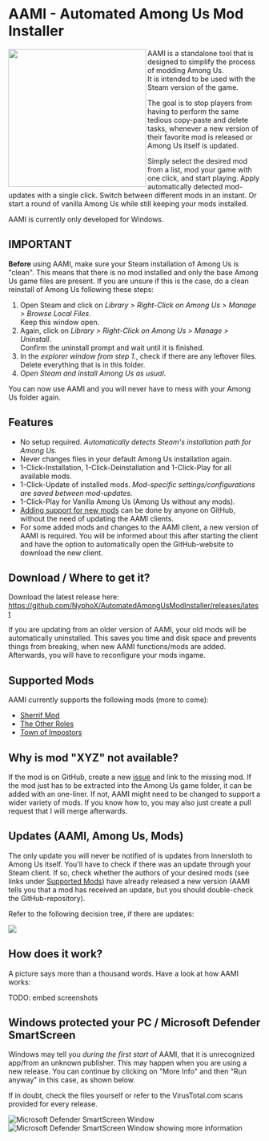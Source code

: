 # AAMI - Automated Among Us Mod Installer

<img align="left" width="275" height="275" src="https://raw.githubusercontent.com/NyphoX/AutomatedAmongUsModInstaller/master/AmongUs_ModInstaller/aami.ico"> AAMI is a standalone tool that is designed to simplify the process of modding Among Us.\
It is intended to be used with the Steam version of the game.

The goal is to stop players from having to perform  the same tedious copy-paste and delete tasks, whenever a new version of their favorite mod is released or Among Us itself is updated.

Simply select the desired mod from a list, mod your game with one click, and start playing. Apply automatically detected mod-updates with a single click. Switch between different mods in an instant. Or start a round of vanilla Among Us while still keeping your mods installed.

AAMI is currently only developed for Windows.

## IMPORTANT

__Before__ using AAMI, make sure your Steam installation of Among Us is "clean". This means that there is no mod installed and only the base Among Us game files are present. If you are unsure if this is the case, do a clean reinstall of Among Us following these steps:
 1. Open Steam and click on _Library > Right-Click on Among Us > Manage > Browse Local Files_.\
 Keep this window open.
 3. Again, click on _Library > Right-Click on Among Us > Manage > Uninstall_.\
 Confirm the uninstall prompt and wait until it is finished.
 5. In the _explorer window from step 1._, check if there are any leftover files.\
 Delete everything that is in this folder.
 7. _Open Steam and install Among Us as usual_.

You can now use AAMI and you will never have to mess with your Among Us folder again.

## Features

 - No setup required. _Automatically detects Steam's installation path for Among Us._
 - Never changes files in your default Among Us installation again.
 - 1-Click-Installation, 1-Click-Deinstallation and 1-Click-Play for all available mods.
 - 1-Click-Update of installed mods. _Mod-specific settings/configurations are saved between mod-updates._
 - 1-Click-Play for Vanilla Among Us (Among Us without any mods).
 - [Adding support for new mods](#why-is-mod-xyz-not-available) can be done by anyone on GitHub, without the need of updating the AAMI clients.
 - For some added mods and changes to the AAMI client, a new version of AAMI is required. You will be informed about this after starting the client and have the option to automatically open the GitHub-website to download the new client.

## Download / Where to get it?

Download the latest release here: https://github.com/NyphoX/AutomatedAmongUsModInstaller/releases/latest

If you are updating from an older version of AAMI, your old mods will be automatically uninstalled. This saves you time and disk space and prevents things from breaking, when new AAMI functions/mods are added. Afterwards, you will have to reconfigure your mods ingame.

## Supported Mods

AAMI currently supports the following mods (more to come):
- [Sherrif Mod](https://github.com/Woodi-dev/Among-Us-Sheriff-Mod)
- [The Other Roles](https://github.com/Eisbison/TheOtherRoles)
- [Town of Impostors](https://github.com/AJMix/TownOfImpostors)

## Why is mod "XYZ" not available?

If the mod is on GitHub, create a new [issue](https://github.com/NyphoX/AutomatedAmongUsModInstaller/issues) and link to the missing mod. If the mod just has to be extracted into the Among Us game folder, it can be added with an one-liner. If not, AAMI might need to be changed to support a wider variety of mods. If you know how to, you may also just create a pull request that I will merge afterwards.

## Updates (AAMI, Among Us, Mods)

The only update you will never be notified of is updates from Innersloth to Among Us itself. You'll have to check if there was an update through your Steam client. If so, check whether the authors of your desired mods (see links under [Supported Mods](#supported-mods)) have already released a new version (AAMI tells you that a mod has received an update, but you should double-check the GitHub-repository).

Refer to the following decision tree, if there are updates:

<img align="center" src="https://user-images.githubusercontent.com/17164873/116836142-b9db5c00-abc5-11eb-9990-c22032ff380e.png">

## How does it work?

A picture says more than a thousand words. Have a look at how AAMI works:

TODO: embed screenshots

## Windows protected your PC / Microsoft Defender SmartScreen

Windows may tell you _during the first start_ of AAMI, that it is unrecognized app/from an unknown publisher. This may happen when you are using a new release. You can continue by clicking on "More Info" and then "Run anyway" in this case, as shown below.

If in doubt, check the files yourself or refer to the VirusTotal.com scans provided for every release.

![Microsoft Defender SmartScreen Window](https://user-images.githubusercontent.com/17164873/116812589-be652d80-ab4f-11eb-8ad6-afb2ad1e9576.jpg) ![Microsoft Defender SmartScreen Window showing more information](https://user-images.githubusercontent.com/17164873/116812590-befdc400-ab4f-11eb-83ff-ce9fd8cb9e57.jpg)

